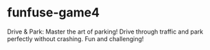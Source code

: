 # funfuse-game4
Drive &amp; Park: Master the art of parking! Drive through traffic and park perfectly without crashing. Fun and challenging!

